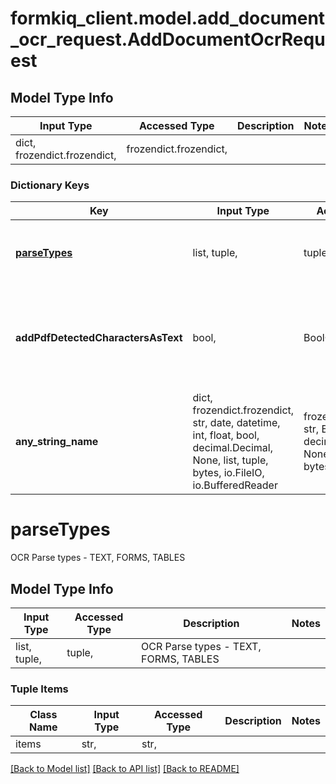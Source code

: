 # formkiq_client.model.add_document_ocr_request.AddDocumentOcrRequest

## Model Type Info
Input Type | Accessed Type | Description | Notes
------------ | ------------- | ------------- | -------------
dict, frozendict.frozendict,  | frozendict.frozendict,  |  | 

### Dictionary Keys
Key | Input Type | Accessed Type | Description | Notes
------------ | ------------- | ------------- | ------------- | -------------
**[parseTypes](#parseTypes)** | list, tuple,  | tuple,  | OCR Parse types - TEXT, FORMS, TABLES | [optional] 
**addPdfDetectedCharactersAsText** | bool,  | BoolClass,  | Rewrite PDF document, converting any Image text to searchable text | [optional] 
**any_string_name** | dict, frozendict.frozendict, str, date, datetime, int, float, bool, decimal.Decimal, None, list, tuple, bytes, io.FileIO, io.BufferedReader | frozendict.frozendict, str, BoolClass, decimal.Decimal, NoneClass, tuple, bytes, FileIO | any string name can be used but the value must be the correct type | [optional]

# parseTypes

OCR Parse types - TEXT, FORMS, TABLES

## Model Type Info
Input Type | Accessed Type | Description | Notes
------------ | ------------- | ------------- | -------------
list, tuple,  | tuple,  | OCR Parse types - TEXT, FORMS, TABLES | 

### Tuple Items
Class Name | Input Type | Accessed Type | Description | Notes
------------- | ------------- | ------------- | ------------- | -------------
items | str,  | str,  |  | 

[[Back to Model list]](../../README.md#documentation-for-models) [[Back to API list]](../../README.md#documentation-for-api-endpoints) [[Back to README]](../../README.md)

